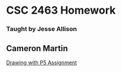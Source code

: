 
# CSC 2463 Homework

### Taught by Jesse Allison

## Cameron Martin

[Drawing with P5 Assignment](Drawing%20with%20P5/index.html)